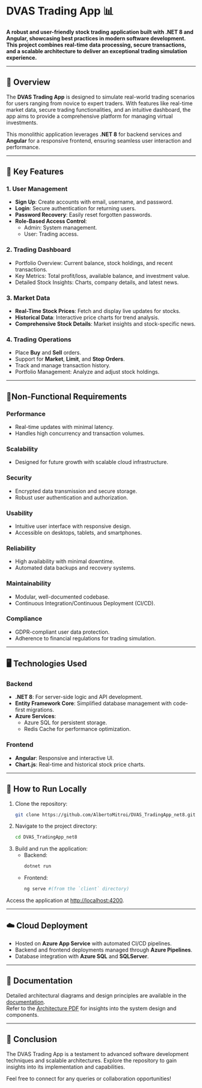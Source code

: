 # DVAS Trading App 📊

**A robust and user-friendly stock trading application built with .NET 8 and Angular, showcasing best practices in modern software development. This project combines real-time data processing, secure transactions, and a scalable architecture to deliver an exceptional trading simulation experience.**

---

## **🌟 Overview**

The **DVAS Trading App** is designed to simulate real-world trading scenarios for users ranging from novice to expert traders. With features like real-time market data, secure trading functionalities, and an intuitive dashboard, the app aims to provide a comprehensive platform for managing virtual investments. 

This monolithic application leverages **.NET 8** for backend services and **Angular** for a responsive frontend, ensuring seamless user interaction and performance.

---

## **🔑 Key Features**

### **1. User Management**
- **Sign Up**: Create accounts with email, username, and password.
- **Login**: Secure authentication for returning users.
- **Password Recovery**: Easily reset forgotten passwords.
- **Role-Based Access Control**: 
  - Admin: System management.
  - User: Trading access.

### **2. Trading Dashboard**
- Portfolio Overview: Current balance, stock holdings, and recent transactions.
- Key Metrics: Total profit/loss, available balance, and investment value.
- Detailed Stock Insights: Charts, company details, and latest news.

### **3. Market Data**
- **Real-Time Stock Prices**: Fetch and display live updates for stocks.
- **Historical Data**: Interactive price charts for trend analysis.
- **Comprehensive Stock Details**: Market insights and stock-specific news.

### **4. Trading Operations**
- Place **Buy** and **Sell** orders.
- Support for **Market**, **Limit**, and **Stop Orders**.
- Track and manage transaction history.
- Portfolio Management: Analyze and adjust stock holdings.

---

## **🧩Non-Functional Requirements**

### **Performance**
- Real-time updates with minimal latency.
- Handles high concurrency and transaction volumes.

### **Scalability**
- Designed for future growth with scalable cloud infrastructure.

### **Security**
- Encrypted data transmission and secure storage.
- Robust user authentication and authorization.

### **Usability**
- Intuitive user interface with responsive design.
- Accessible on desktops, tablets, and smartphones.

### **Reliability**
- High availability with minimal downtime.
- Automated data backups and recovery systems.

### **Maintainability**
- Modular, well-documented codebase.
- Continuous Integration/Continuous Deployment (CI/CD).

### **Compliance**
- GDPR-compliant user data protection.
- Adherence to financial regulations for trading simulation.

---

## **🖥️ Technologies Used**

### **Backend**
- **.NET 8**: For server-side logic and API development.
- **Entity Framework Core**: Simplified database management with code-first migrations.
- **Azure Services**:
  - Azure SQL for persistent storage.
  - Redis Cache for performance optimization.

### **Frontend**
- **Angular**: Responsive and interactive UI.
- **Chart.js**: Real-time and historical stock price charts.

---

## **🚀 How to Run Locally**
1. Clone the repository:  
   ```bash
   git clone https://github.com/AlbertoMitroi/DVAS_TradingApp_net8.git
3. Navigate to the project directory:  
   ```bash
   cd DVAS_TradingApp_net8
5. Build and run the application:  
   - Backend:
     ```bash
     dotnet run
   - Frontend:
     ```bash
     ng serve #(from the `client` directory)

Access the application at [http://localhost:4200](http://localhost:4200).

---

## **☁️ Cloud Deployment**
- Hosted on **Azure App Service** with automated CI/CD pipelines.
- Backend and frontend deployments managed through **Azure Pipelines**.
- Database integration with **Azure SQL** and **SQLServer**.

---

## **📄 Documentation**
Detailed architectural diagrams and design principles are available in the [documentation](https://github.com/AlbertoMitroi/DVAS_TradingApp_net8/tree/main/documentation).  
Refer to the [Architecture PDF](https://github.com/AlbertoMitroi/DVAS_TradingApp_net8/blob/main/documentation/Internship_TradingApp.pdf) for insights into the system design and components.

---

## **🎉 Conclusion**
The DVAS Trading App is a testament to advanced software development techniques and scalable architectures. Explore the repository to gain insights into its implementation and capabilities.

Feel free to connect for any queries or collaboration opportunities!
